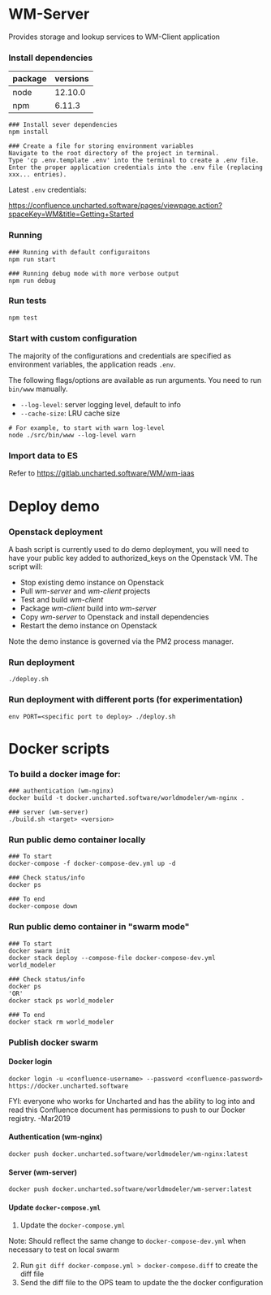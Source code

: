 # WM-Server
Provides storage and lookup services to WM-Client application

### Install dependencies
package | versions
--- | ---
node | 12.10.0
npm | 6.11.3

```
### Install sever dependencies
npm install

### Create a file for storing environment variables
Navigate to the root directory of the project in terminal.
Type 'cp .env.template .env' into the terminal to create a .env file.
Enter the proper application credentials into the .env file (replacing xxx... entries).
```

Latest `.env` credentials:

https://confluence.uncharted.software/pages/viewpage.action?spaceKey=WM&title=Getting+Started


### Running
```
### Running with default configuraitons
npm run start

### Running debug mode with more verbose output
npm run debug
```

### Run tests
```
npm test
```

### Start with custom configuration
The majority of the configurations and credentials are specified as environment variables, the application reads `.env`.

The following flags/options are available as run arguments. You need to run `bin/www` manually.

- `--log-level`: server logging level, default to info
- `--cache-size`: LRU cache size

```
# For example, to start with warn log-level
node ./src/bin/www --log-level warn

```

### Import data to ES

Refer to https://gitlab.uncharted.software/WM/wm-iaas

# Deploy demo

### Openstack deployment
A bash script is currently used to do demo deployment, you will need to have your public key added to authorized_keys on the Openstack VM. The script will:
- Stop existing demo instance on Openstack
- Pull *wm-server* and *wm-client* projects
- Test and build *wm-client*
- Package *wm-client* build into *wm-server*
- Copy *wm-server* to Openstack and install dependencies
- Restart the demo instance on Openstack

Note the demo instance is governed via the PM2 process manager.

### Run deployment
```
./deploy.sh
```

### Run deployment with different ports (for experimentation)
```
env PORT=<specific port to deploy> ./deploy.sh
```

# Docker scripts
### To build a docker image for:
```
### authentication (wm-nginx)
docker build -t docker.uncharted.software/worldmodeler/wm-nginx .

### server (wm-server)
./build.sh <target> <version>
```

### Run public demo container locally

```
### To start
docker-compose -f docker-compose-dev.yml up -d

### Check status/info
docker ps

### To end
docker-compose down
```

### Run public demo container in "swarm mode"

```
### To start
docker swarm init
docker stack deploy --compose-file docker-compose-dev.yml world_modeler

### Check status/info
docker ps
'OR'
docker stack ps world_modeler

### To end
docker stack rm world_modeler
```

### Publish docker swarm
#### Docker login
```
docker login -u <confluence-username> --password <confluence-password> https://docker.uncharted.software
```
FYI: everyone who works for Uncharted and has the ability to log into and read this Confluence document has permissions to push to our Docker registry. -Mar2019

#### Authentication (wm-nginx)
```
docker push docker.uncharted.software/worldmodeler/wm-nginx:latest
```
#### Server (wm-server)
```
docker push docker.uncharted.software/worldmodeler/wm-server:latest
```
#### Update `docker-compose.yml`
1. Update the `docker-compose.yml`

  Note: Should reflect the same change to `docker-compose-dev.yml` when necessary to test on local swarm

2. Run `git diff docker-compose.yml > docker-compose.diff` to create the diff file
3. Send the diff file to the OPS team to update the the docker configuration

